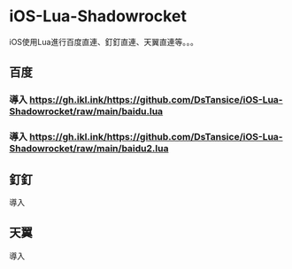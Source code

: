 # iOS-Lua-Shadowrocket
iOS使用Lua進行百度直連、釘釘直連、天翼直連等。。。
## 百度
### 導入 https://gh.ikl.ink/https://github.com/DsTansice/iOS-Lua-Shadowrocket/raw/main/baidu.lua
### 導入 https://gh.ikl.ink/https://github.com/DsTansice/iOS-Lua-Shadowrocket/raw/main/baidu2.lua

## 釘釘
導入 

## 天翼
導入
